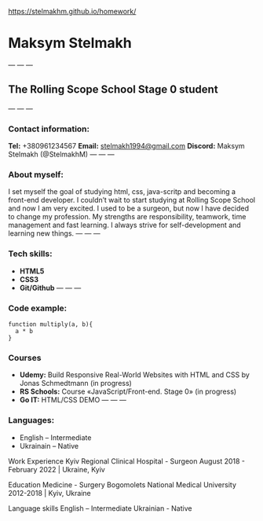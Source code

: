 https://stelmakhm.github.io/homework/
# Maksym Stelmakh 
— — —
## **The Rolling Scope School Stage 0 student**
— — —
### Contact information:

**Tel:** +380961234567
**Email:** stelmakh1994@gmail.com
**Discord:** Maksym Stelmakh (@StelmakhM)
— — —
### About myself:
I set myself the goal of studying html, css, java-scritp and becoming a front-end developer. I couldn’t wait to start studying at Rolling Scope School and now I am very excited. I used to be a surgeon, but now I have decided to change my profession. My strengths are responsibility, teamwork, time management and fast learning. I always strive for self-development and learning new things.
— — —
### Tech skills:
* **HTML5**
* **CSS3**
* **Git/Github**
— — —
### Code example:
```
function multiply(a, b){
  a * b
}
```
### Courses
* **Udemy:** Build Responsive Real-World Websites with HTML and CSS by Jonas Schmedtmann (in progress)
* **RS Schools:** Course «JavaScript/Front-end. Stage 0» (in progress)
* **Go IT:** HTML/CSS DEMO
— — —
### Languages:
* English – Intermediate
* Ukrainain – Native 

Work Experience
Kyiv Regional Clinical Hospital - Surgeon
August 2018 - February 2022 | Ukraine, Kyiv
	
Education
Medicine - Surgery
Bogomolets National Medical University 2012-2018 | Kyiv, Ukraine

Language skills
English – Intermediate
Ukrainian - Native
